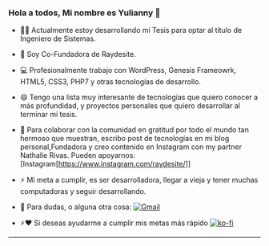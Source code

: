 ### Hola a todos, Mi nombre es Yulianny 👋


- 👩‍💻 Actualmente estoy desarrollando mi Tesis para optar al título de Ingeniero de Sistemas.

- 🌱 Soy Co-Fundadora de Raydesite. 

- 💻 Profesionalmente trabajo con WordPress, Genesis Frameowrk, HTML5, CSS3, PHP7 y otras tecnologías de desarrollo.

- 😄 Tengo una lista muy interesante de tecnologías que quiero conocer a más profundidad, y proyectos personales que quiero desarrollar al terminar mi tesis.

- 🚀 Para colaborar con la comunidad en  gratitud por todo el mundo tan hermoso que muestran, escribo post de tecnologías en mi blog personal,Fundadora y creo contenido en Instagram con my partner Nathalie Rivas. Pueden apoyarnos: [Instagram[https://www.instagram.com/raydesite/]]

- ⚡ Mi meta a cumplir, es ser desarrolladora, llegar a vieja y tener muchas computadoras y seguir desarrollando.

- 💬 Para dudas, o alguna otra cosa: [![Gmail](https://img.shields.io/badge/-Gmail-c14438?style=flat&logo=Gmail&logoColor=white)](mailto:yuliannybetancourtr@gmail.com)

- ⚡️❤️ Si deseas ayudarme a cumplir mis metas más rápido [![ko-fi](https://www.ko-fi.com/img/githubbutton_sm.svg)](https://ko-fi.com/H2H52F76Q)

---

